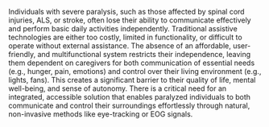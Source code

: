 Individuals with severe paralysis, such as those affected by spinal cord injuries, ALS, or stroke, often lose their ability to communicate effectively and perform basic daily activities independently. Traditional assistive technologies are either too costly, limited in functionality, or difficult to operate without external assistance.
The absence of an affordable, user-friendly, and multifunctional system restricts their independence, leaving them dependent on caregivers for both communication of essential needs (e.g., hunger, pain, emotions) and control over their living environment (e.g., lights, fans). This creates a significant barrier to their quality of life, mental well-being, and sense of autonomy.
There is a critical need for an integrated, accessible solution that enables paralyzed individuals to both communicate and control their surroundings effortlessly through natural, non-invasive methods like eye-tracking or EOG signals.
